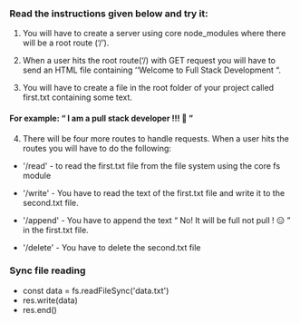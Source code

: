 ### Read the instructions given below and try it:

1. You will have to create a server using core node_modules where there will be a root route (‘/’).

2. When a user hits the root route(‘/) with GET request you will have to send an HTML file containing ‘‘Welcome to Full Stack Development “.

3. You will have to create a file in the root folder of your project called first.txt containing some text.

#### For example: “ I am a pull stack developer !!! 🤣 ”

4. There will be four more routes to handle requests. When a user hits the routes you will have to do the following:

- '/read' - to read the first.txt file from the file system using the core fs module

- '/write' - You have to read the text of the first.txt file and write it to the second.txt file.

- '/append' - You have to append the text “ No! It will be full not pull ! 😑 ” in the first.txt file.

- '/delete' - You have to delete the second.txt file

### Sync file reading

- const data = fs.readFileSync('data.txt')
- res.write(data)
- res.end()
